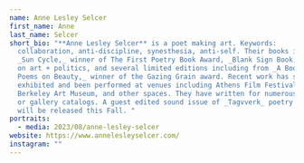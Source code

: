 ```yaml
---
name: Anne Lesley Selcer
first_name: Anne
last_name: Selcer
short_bio: "**Anne Lesley Selcer** is a poet making art. Keywords:
  collaboration, anti-discipline, synesthesia, anti-self. Their books include
  _Sun Cycle,_ winner of The First Poetry Book Award, _Blank Sign Book,_ essays
  on art + politics, and several limited editions including from _A Book of
  Poems on Beauty,_ winner of the Gazing Grain award. Recent work has screened,
  exhibited and been performed at venues including Athens Film Festival,
  Berkeley Art Museum, and other spaces. They have written for numerous museums
  or gallery catalogs. A guest edited sound issue of _Tagvverk_ poetry magazine
  will be released this Fall. "
portraits:
  - media: 2023/08/anne-lesley-selcer
website: https://www.annelesleyselcer.com/
instagram: ""
---
```

